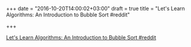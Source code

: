 +++
date = "2016-10-20T14:00:02+03:00"
draft = true
title = "Let's Learn Algorithms: An Introduction to Bubble Sort  #reddit"

+++

<p><a href="https://t.co/jFwjSdlrFB">Let's Learn Algorithms: An Introduction to Bubble Sort  #reddit</a></p>
